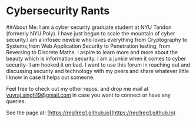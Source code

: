 # Cybersecurity Rants

##About Me:
I am a cyber security graduate student at NYU Tandon (formerly NYU Poly). I have just begun to scale the mountain of cyber security.I am a infosec newbie who loves everything from Cryptography to Systems,from Web Application Security to Penetration testing, from Reversing to Discrete Maths. I aspire to learn more and more about the beauty which is information security. I am a junkie when it comes to cyber security- I am hooked it on bad. I want to use this forum in reaching out and discussing security and technology with my peers and share whatever little I know in case it helps out someone.



Feel free to check out my other repos, and drop me mail at yuvraj.singh19@gmail.com in case you want to connect or have any queries.

See the page at: [https://reg1reg1.github.io](https://reg1reg1.github.io)



